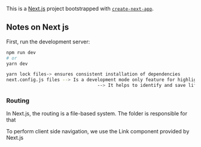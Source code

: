 This is a [Next.js](https://nextjs.org/) project bootstrapped with [`create-next-app`](https://github.com/vercel/next.js/tree/canary/packages/create-next-app).

## Notes on Next js

First, run the development server:

```bash
npm run dev
# or
yarn dev

yarn lock files-> ensures consistent installation of dependencies
next.config.js files --> Is a development mode only feature for highlighting potential problems in an application,
                                  --> It helps to identify and save life-cycles
```

### Routing

In Next.js, the routing is a file-based system. The folder is responsible for that

To perform client side navigation, we use the Link component provided by Next.js

